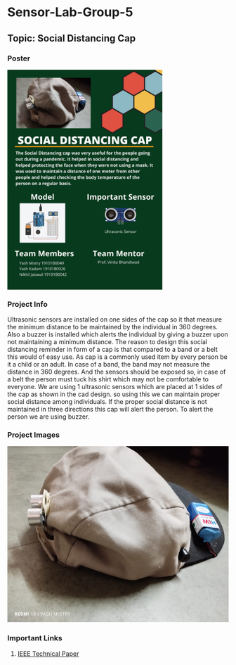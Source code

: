 # Sensor-Lab-Group-5

## Topic: Social Distancing Cap

### Poster
<img src="https://raw.githubusercontent.com/yashms25/Sensor-Lab-Group-5/main/Social distancing cap.jpg" height="500" align="center" alt="project image">

### Project Info

<p>
  Ultrasonic sensors are installed on one sides of the cap so it that measure the minimum distance to be maintained by the individual in 360 degrees. Also a buzzer is installed which alerts the individual by giving a buzzer upon not maintaining a minimum distance. The reason to design this social distancing reminder in form of a cap is that compared to a band or a belt this would of easy use. As cap is a commonly used item by every person be it a child or an adult. In case of a band, the band may not measure the distance in 360 degrees. And the sensors should be exposed so, in case of a belt the person must tuck his shirt which may not be comfortable to everyone.
We are using 1 ultrasonic sensors which are placed at 1 sides of the cap as shown in the cad design. so using this we can maintain proper social distance among individuals. If the proper social distance is not maintained in three directions this cap will alert the person. To alert the person we are using buzzer.
</p>

### Project Images

<img src="https://raw.githubusercontent.com/yashms25/Sensor-Lab-Group-5/main/1b36d017-8d2d-45c5-b5fd-02a9867dbd13.jpg" height="400" alt="project image">

### Important Links
<ol>
  <li><a href="https://docs.google.com/document/d/1qIDXuXRHmCVTLss8buJlAIb65C2fkzL1/edit?usp=sharing&ouid=116270892755556401444&rtpof=true&sd=true">IEEE Technical Paper</a></li>
</ol>

